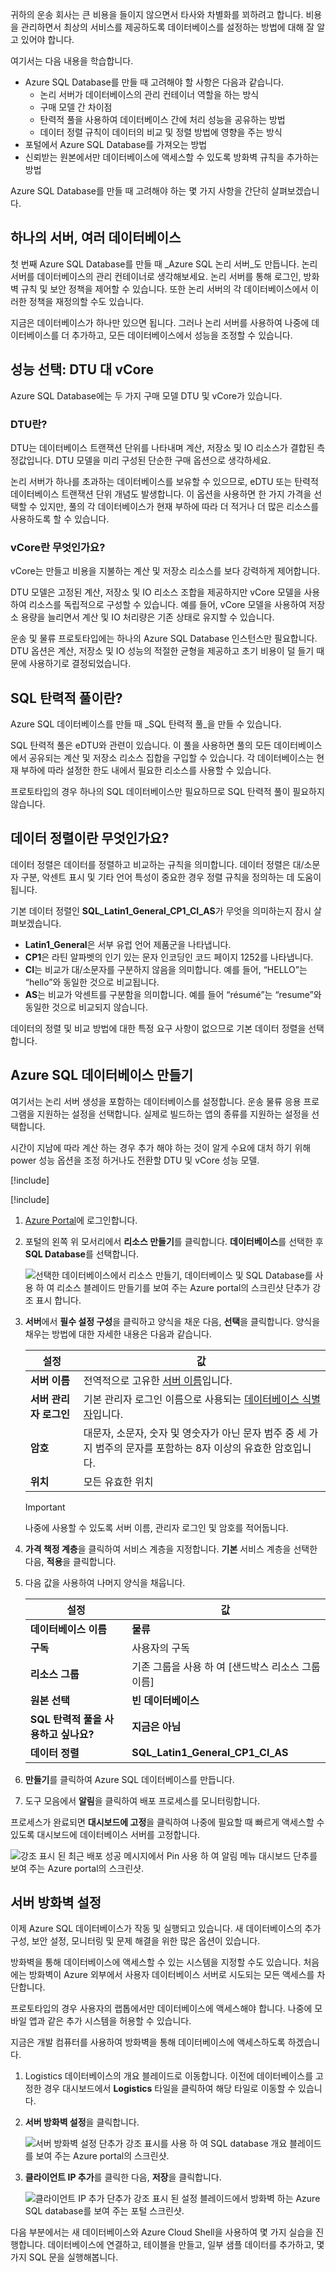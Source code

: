귀하의 운송 회사는 큰 비용을 들이지 않으면서 타사와 차별화를 꾀하려고 합니다. 비용을 관리하면서 최상의 서비스를 제공하도록 데이터베이스를 설정하는 방법에 대해 잘 알고 있어야 합니다.

여기서는 다음 내용을 학습합니다.

- Azure SQL Database를 만들 때 고려해야 할 사항은 다음과 같습니다.
  - 논리 서버가 데이터베이스의 관리 컨테이너 역할을 하는 방식
  - 구매 모델 간 차이점
  - 탄력적 풀을 사용하여 데이터베이스 간에 처리 성능을 공유하는 방법
  - 데이터 정렬 규칙이 데이터의 비교 및 정렬 방법에 영향을 주는 방식
- 포털에서 Azure SQL Database를 가져오는 방법
- 신뢰받는 원본에서만 데이터베이스에 액세스할 수 있도록 방화벽 규칙을 추가하는 방법

Azure SQL Database를 만들 때 고려해야 하는 몇 가지 사항을 간단히 살펴보겠습니다.

## <a name="one-server-many-databases"></a>하나의 서버, 여러 데이터베이스

첫 번째 Azure SQL Database를 만들 때 _Azure SQL 논리 서버_도 만듭니다. 논리 서버를 데이터베이스의 관리 컨테이너로 생각해보세요. 논리 서버를 통해 로그인, 방화벽 규칙 및 보안 정책을 제어할 수 있습니다. 또한 논리 서버의 각 데이터베이스에서 이러한 정책을 재정의할 수도 있습니다.

지금은 데이터베이스가 하나만 있으면 됩니다. 그러나 논리 서버를 사용하여 나중에 데이터베이스를 더 추가하고, 모든 데이터베이스에서 성능을 조정할 수 있습니다.

## <a name="choose-performance-dtus-versus-vcores"></a>성능 선택: DTU 대 vCore

Azure SQL Database에는 두 가지 구매 모델 DTU 및 vCore가 있습니다.

### <a name="what-are-dtus"></a>DTU란?

DTU는 데이터베이스 트랜잭션 단위를 나타내며 계산, 저장소 및 IO 리소스가 결합된 측정값입니다. DTU 모델을 미리 구성된 단순한 구매 옵션으로 생각하세요.

논리 서버가 하나를 초과하는 데이터베이스를 보유할 수 있으므로, eDTU 또는 탄력적 데이터베이스 트랜잭션 단위 개념도 발생합니다. 이 옵션을 사용하면 한 가지 가격을 선택할 수 있지만, 풀의 각 데이터베이스가 현재 부하에 따라 더 적거나 더 많은 리소스를 사용하도록 할 수 있습니다.

### <a name="what-are-vcores"></a>vCore란 무엇인가요?

vCore는 만들고 비용을 지불하는 계산 및 저장소 리소스를 보다 강력하게 제어합니다.

DTU 모델은 고정된 계산, 저장소 및 IO 리소스 조합을 제공하지만 vCore 모델을 사용하여 리소스를 독립적으로 구성할 수 있습니다. 예를 들어, vCore 모델을 사용하여 저장소 용량을 늘리면서 계산 및 IO 처리량은 기존 상태로 유지할 수 있습니다.

운송 및 물류 프로토타입에는 하나의 Azure SQL Database 인스턴스만 필요합니다. DTU 옵션은 계산, 저장소 및 IO 성능의 적절한 균형을 제공하고 초기 비용이 덜 들기 때문에 사용하기로 결정되었습니다.

## <a name="what-are-sql-elastic-pools"></a>SQL 탄력적 풀이란?

Azure SQL 데이터베이스를 만들 때 _SQL 탄력적 풀_을 만들 수 있습니다.

SQL 탄력적 풀은 eDTU와 관련이 있습니다. 이 풀을 사용하면 풀의 모든 데이터베이스에서 공유되는 계산 및 저장소 리소스 집합을 구입할 수 있습니다. 각 데이터베이스는 현재 부하에 따라 설정한 한도 내에서 필요한 리소스를 사용할 수 있습니다.

프로토타입의 경우 하나의 SQL 데이터베이스만 필요하므로 SQL 탄력적 풀이 필요하지 않습니다.

## <a name="what-is-collation"></a>데이터 정렬이란 무엇인가요?

데이터 정렬은 데이터를 정렬하고 비교하는 규칙을 의미합니다. 데이터 정렬은 대/소문자 구분, 악센트 표시 및 기타 언어 특성이 중요한 경우 정렬 규칙을 정의하는 데 도움이 됩니다.

기본 데이터 정렬인 **SQL_Latin1_General_CP1_CI_AS**가 무엇을 의미하는지 잠시 살펴보겠습니다.

- **Latin1_General**은 서부 유럽 언어 제품군을 나타냅니다.
- **CP1**은 라틴 알파벳의 인기 있는 문자 인코딩인 코드 페이지 1252를 나타냅니다.
- **CI**는 비교가 대/소문자를 구분하지 않음을 의미합니다. 예를 들어, “HELLO”는 “hello”와 동일한 것으로 비교됩니다.
- **AS**는 비교가 악센트를 구분함을 의미합니다. 예를 들어 “résumé”는 “resume”와 동일한 것으로 비교되지 않습니다.

데이터의 정렬 및 비교 방법에 대한 특정 요구 사항이 없으므로 기본 데이터 정렬을 선택합니다.

## <a name="create-your-azure-sql-database"></a>Azure SQL 데이터베이스 만들기

여기서는 논리 서버 생성을 포함하는 데이터베이스를 설정합니다. 운송 물류 응용 프로그램을 지원하는 설정을 선택합니다. 실제로 빌드하는 앱의 종류를 지원하는 설정을 선택합니다.

시간이 지남에 따라 계산 하는 경우 추가 해야 하는 것이 알게 수요에 대처 하기 위해 power 성능 옵션을 조정 하거나도 전환할 DTU 및 vCore 성능 모델.

[!include[](../../../includes/azure-sandbox-activate.md)]

[!include[](../../../includes/azure-sandbox-regions-first-mention-note.md)]

1. [Azure Portal](https://portal.azure.com?azure-portal=true)에 로그인합니다.

1. 포털의 왼쪽 위 모서리에서 **리소스 만들기**를 클릭합니다. **데이터베이스**를 선택한 후 **SQL Database**를 선택합니다.

   ![선택한 데이터베이스에서 리소스 만들기, 데이터베이스 및 SQL Database를 사용 하 여 리소스 블레이드 만들기를 보여 주는 Azure portal의 스크린샷 단추가 강조 표시 합니다.](../media-draft/create-db.png)

1. **서버**에서 **필수 설정 구성**을 클릭하고 양식을 채운 다음, **선택**을 클릭합니다. 양식을 채우는 방법에 대한 자세한 내용은 다음과 같습니다.

    | 설정      | 값 |
    | ------------ | ----- |
    | **서버 이름** | 전역적으로 고유한 [서버 이름](https://docs.microsoft.com/azure/architecture/best-practices/naming-conventions)입니다. |
    | **서버 관리자 로그인** | 기본 관리자 로그인 이름으로 사용되는 [데이터베이스 식별자](https://docs.microsoft.com/sql/relational-databases/databases/database-identifiers)입니다. |
    | **암호** | 대문자, 소문자, 숫자 및 영숫자가 아닌 문자 범주 중 세 가지 범주의 문자를 포함하는 8자 이상의 유효한 암호입니다. |
    | **위치** | 모든 유효한 위치 |
    > [!IMPORTANT]
    > 나중에 사용할 수 있도록 서버 이름, 관리자 로그인 및 암호를 적어둡니다.

1. **가격 책정 계층**을 클릭하여 서비스 계층을 지정합니다. **기본** 서비스 계층을 선택한 다음, **적용**을 클릭합니다.

1. 다음 값을 사용하여 나머지 양식을 채웁니다.

    | 설정      | 값 |
    | ------------ | ----- |
    | **데이터베이스 이름** | **물류** |
    | **구독** | 사용자의 구독 |
    | **리소스 그룹** |  기존 그룹을 사용 하 여 <rgn>[샌드박스 리소스 그룹 이름]</rgn> |
    | **원본 선택** | **빈 데이터베이스** |
    | **SQL 탄력적 풀을 사용하고 싶나요?** | **지금은 아님** |
    | **데이터 정렬** | **SQL_Latin1_General_CP1_CI_AS** |

1. **만들기**를 클릭하여 Azure SQL 데이터베이스를 만듭니다.

1. 도구 모음에서 **알림**을 클릭하여 배포 프로세스를 모니터링합니다.

프로세스가 완료되면 **대시보드에 고정**을 클릭하여 나중에 필요할 때 빠르게 액세스할 수 있도록 대시보드에 데이터베이스 서버를 고정합니다.

   ![강조 표시 된 최근 배포 성공 메시지에서 Pin 사용 하 여 알림 메뉴 대시보드 단추를 보여 주는 Azure portal의 스크린샷.](../media-draft/notifications-complete.png)

## <a name="set-the-server-firewall"></a>서버 방화벽 설정

이제 Azure SQL 데이터베이스가 작동 및 실행되고 있습니다. 새 데이터베이스의 추가 구성, 보안 설정, 모니터링 및 문제 해결을 위한 많은 옵션이 있습니다.

방화벽을 통해 데이터베이스에 액세스할 수 있는 시스템을 지정할 수도 있습니다. 처음에는 방화벽이 Azure 외부에서 사용자 데이터베이스 서버로 시도되는 모든 액세스를 차단합니다.

프로토타입의 경우 사용자의 랩톱에서만 데이터베이스에 액세스해야 합니다. 나중에 모바일 앱과 같은 추가 시스템을 허용할 수 있습니다.

지금은 개발 컴퓨터를 사용하여 방화벽을 통해 데이터베이스에 액세스하도록 하겠습니다.

1. Logistics 데이터베이스의 개요 블레이드로 이동합니다. 이전에 데이터베이스를 고정한 경우 대시보드에서 **Logistics** 타일을 클릭하여 해당 타일로 이동할 수 있습니다.

1. **서버 방화벽 설정**을 클릭합니다.

    ![서버 방화벽 설정 단추가 강조 표시를 사용 하 여 SQL database 개요 블레이드를 보여 주는 Azure portal의 스크린샷.](../media-draft/set-server-firewall.png)

1. **클라이언트 IP 추가**를 클릭한 다음, **저장**을 클릭합니다.

    ![클라이언트 IP 추가 단추가 강조 표시 된 설정 블레이드에서 방화벽 하는 Azure SQL database를 보여 주는 포털 스크린샷.](../media-draft/add-client-ip.png)

다음 부분에서는 새 데이터베이스와 Azure Cloud Shell을 사용하여 몇 가지 실습을 진행합니다. 데이터베이스에 연결하고, 테이블을 만들고, 일부 샘플 데이터를 추가하고, 몇 가지 SQL 문을 실행해봅니다.